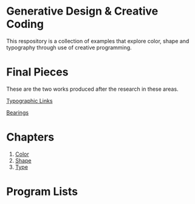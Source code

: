 # Generative Design & Creative Coding

This respository is a collection of examples that explore color, shape and typography through use of creative programming.

# Final Pieces

These are the two works produced after the research in these areas.

[Typographic Links](00_Outputs/links)

[Bearings](00_Outputs/bearings)

# Chapters

1. [Color](01_Colors/)
2. [Shape](02_Shape/)
3. [Type](03_Type/)

# Program Lists
